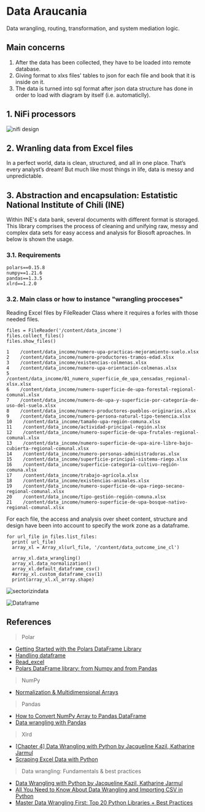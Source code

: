 # Data Araucania 
Data wrangling, routing, transformation, and system mediation logic.

## Main concerns
1. After the data has been collected, they have to be loaded into remote database.
2. Giving format to xlxs files' tables to json for each file and book that it is inside on it.
3. The data is turned into sql format after json data structure has done in order to load with diagram by itself (i.e. automaticlly).

## 1.   NiFi processors
![nifi design](https://user-images.githubusercontent.com/23003922/207765016-ad4aa477-5516-47cc-985b-c1bdf757f6a9.png)


## 2.   Wranling data from Excel files
In a perfect world, data is clean, structured, and all in one place. That’s every analyst’s dream! But much like most things in life, data is messy and unpredictable.

## 3.   Abstraction and encapsulation: Estatistic National Institute of Chili (INE)
Within INE's data bank, several documents with different format is storaged. This library comprises the process of cleaning and unifying raw, messy and complex data sets for easy access and analysis for Biosoft aproaches. In below is shown the usage.

### 3.1.   Requirements
```
polars==0.15.8
numpy==1.21.6
pandas==1.3.5
xlrd==1.2.0
```

### 3.2.   Main class or how to instance "wrangling procceses"
Reading Excel files by FileReader Class where it requires a forles with those needed files.
```
files = FileReader('/content/data_income')
files.collect_files()
files.show_files()
```

```
1    /content/data_income/numero-upa-practicas-mejoramiento-suelo.xlsx
2    /content/data_income/numero-productores-tramos-edad.xlsx
3    /content/data_income/existencias-colmenas.xlsx
4    /content/data_income/numero-upa-orientación-colmenas.xlsx
5    /content/data_income/01_numero_superficie_de_upa_censadas_regional-xlsx.xlsx
6    /content/data_income/numero-superficie-de-upa-forestal-regional-comunal.xlsx
7    /content/data_income/numero-de-upa-y-superficie-por-categoría-de-uso-del-suelo.xlsx
8    /content/data_income/numero-productores-pueblos-originarios.xlsx
9    /content/data_income/numero-persona-natural-tipo-tenencia.xlsx
10    /content/data_income/tamaño-upa-región-comuna.xlsx
11    /content/data_income/actividad-principal-región.xlsx
12    /content/data_income/numero-superficie-de-upa-frutales-regional-comunal.xlsx
13    /content/data_income/numero-superficie-de-upa-aire-libre-bajo-cubierta-regional-comunal.xlsx
14    /content/data_income/numero-personas-administradoras.xlsx
15    /content/data_income/superficie-principal-sistema-riego.xlsx
16    /content/data_income/superficie-categoría-cultivo-región-comuna.xlsx
17    /content/data_income/trabajo-agrícola.xlsx
18    /content/data_income/existencias-animales.xlsx
19    /content/data_income/numero-superficie-de-upa-riego-secano-regional-comunal.xlsx
20    /content/data_income/tipo-gestión-región-comuna.xlsx
21    /content/data_income/numero-superficie-de-upa-bosque-nativo-regional-comunal.xlsx
```
For each file, the access and analysis over sheet content, structure and design have been into account to specify the work zone as a dataframe.
```
for url_file in files.list_files:
  print( url_file)
  array_xl = Array_xl(url_file, '/content/data_outcome_ine_cl')

  array_xl.data_wrangling()
  array_xl.data_normalization()
  array_xl.default_dataframe_csv()
  #array_xl.custom_dataframe_csv(1)
  print(array_xl.xl_array.shape)
```

![sectorizindata](https://user-images.githubusercontent.com/23003922/209239062-f6882cbe-eb26-462e-bcfb-4e5e76f524d6.png)


![Dataframe](https://user-images.githubusercontent.com/23003922/209751585-2294c36d-4216-49a6-9b60-954cf56e3816.png)




## References
> Polar 
*   [Getting Started with the Polars DataFrame Library](https://towardsdatascience.com/getting-started-with-the-polars-dataframe-library-6f9e1c014c5c)
*   [Handling dataframe](https://pola-rs.github.io/polars/py-polars/html/reference/dataframe/index.html)
*   [Read_excel](https://pola-rs.github.io/polars/py-polars/html/reference/api/polars.read_excel.html)
*   [Polars DataFrame library: from Numpy and from Pandas](https://pola-rs.github.io/polars-book/user-guide/introduction.html)

> NumPy 
*   [Normalization & Multidimensional Arrays](https://numpy.org/doc/stable/reference/index.html)

> Pandas 
*   [How to Convert NumPy Array to Pandas DataFrame](https://datatofish.com/numpy-array-to-pandas-dataframe/)
*   [Data wrangling with Pandas](https://exeter-data-analytics.github.io/python-data/pandas.html)

> Xlrd
*   [[Chapter 4] Data Wrangling with Python by Jacqueline Kazil, Katharine Jarmul](https://demo.mobilepit.com/pub/book/DataScience/Data%20Wrangling%20with%20Python.pdf)
*   [Scraping Excel Data with Python](https://medium.com/@tanyashapiro_72192/scraping-excel-data-with-python-41725308d9b0)

> Data wrangling: Fundamentals & best practices 
*   [Data Wrangling with Python by Jacqueline Kazil, Katharine Jarmul](https://demo.mobilepit.com/pub/book/DataScience/Data%20Wrangling%20with%20Python.pdf)
*   [All You Need to Know About Data Wrangling and Importing CSV in Python](https://www.turing.com/kb/data-wrangling-and-importing-csv-in-python)
*   [Master Data Wrangling First: Top 20 Python Libraries + Best Practices](https://pub.towardsai.net/master-data-wrangling-first-top-20-python-libraries-15-best-practices-a07ac7a26efd)

